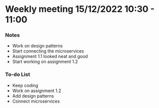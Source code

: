 # Weekly meeting 15/12/2022 10:30 - 11:00


### Notes

- Work on design patterns
- Start connecting the microservices
- Assignment 1.1 looked neat and good
- Start working on assignment 1.2


### To-do List
- Keep coding
- Work on assignment 1.2
- Add design patterns
- Connect microservices






